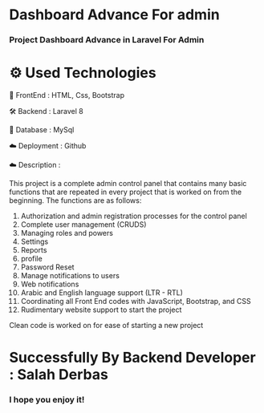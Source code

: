 # Dashboard Advance For admin

### Project Dashboard Advance in Laravel  For Admin  


# ⚙️ Used Technologies

💅 FrontEnd : HTML, Css, Bootstrap

🛠 Backend : Laravel 8

💾 Database : MySql

☁️ Deployment : Github

☁️ Description : 

This project is a complete admin control panel that contains many basic functions that are repeated in every project that is worked on from the beginning. The functions are as follows:

1. Authorization and admin registration processes for the control panel
2. Complete user management (CRUDS)
3. Managing roles and powers
4. Settings
5. Reports
6. profile
7. Password Reset
8. Manage notifications to users
9. Web notifications
10. Arabic and English language support (LTR - RTL)
11. Coordinating all Front End codes with JavaScript, Bootstrap, and CSS
12. Rudimentary website support to start the project

Clean code is worked on for ease of starting a new project




# Successfully By  Backend Developer : Salah Derbas 

### I hope you enjoy it!
